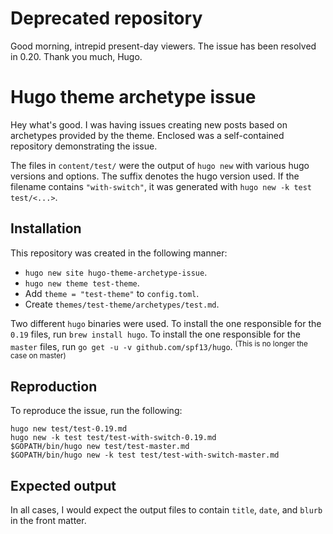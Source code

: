 # Deprecated repository

Good morning, intrepid present-day viewers.  The issue has been resolved in 0.20.  Thank you much, Hugo.

# Hugo theme archetype issue

Hey what's good.  I was having issues creating new posts based on archetypes provided by the theme.  Enclosed was a self-contained repository demonstrating the issue.

The files in `content/test/` were the output of `hugo new` with various hugo versions and options.  The suffix denotes the hugo version used.  If the filename contains `"with-switch"`, it was generated with `hugo new -k test test/<...>`.

## Installation

This repository was created in the following manner:

* `hugo new site hugo-theme-archetype-issue`.
* `hugo new theme test-theme`.
* Add `theme = "test-theme"` to `config.toml`.
* Create `themes/test-theme/archetypes/test.md`.

Two different `hugo` binaries were used.  To install the one responsible for the `0.19` files, run `brew install hugo`.  To install the one responsible for the `master` files, run `go get -u -v github.com/spf13/hugo`.  <sup>(This is no longer the case on master)</sup>

## Reproduction

To reproduce the issue, run the following:

```
hugo new test/test-0.19.md
hugo new -k test test/test-with-switch-0.19.md
$GOPATH/bin/hugo new test/test-master.md
$GOPATH/bin/hugo new -k test test/test-with-switch-master.md
```

## Expected output

In all cases, I would expect the output files to contain `title`, `date`, and `blurb` in the front matter.
